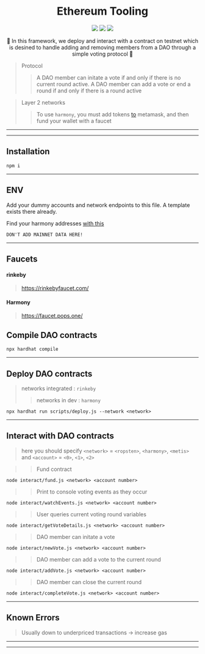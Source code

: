 
<h1 align="center">
  Ethereum Tooling
</h1>

<p align="center">
  <img src="https://img.shields.io/badge/npm-v8.1.2-red"></img>
  <img src="https://img.shields.io/badge/node-v16.13.1-green"></img>
  <img src="https://img.shields.io/badge/solidity-v0.8.1-orange"></img>
</p>

<p align="center">🍄 In this framework, we deploy and interact with a contract on testnet which is desined to handle adding and removing members from a DAO through a simple voting protocol 🍄</p>

> Protocol 
> > A DAO member can initate a vote if and only if there is no current round active. A DAO member can add a vote or end a round if and only if there is a round active

> Layer 2 networks
> > To use `harmony`, you must add tokens [to](https://docs.harmony.one/home/network/wallets/browser-extensions-wallets/metamask-wallet/adding-harmony) metamask, and then fund your wallet with a faucet
------------
------------

## Installation

```
npm i
```

------------

## ENV

Add your dummy accounts and network endpoints to this file. A template exists there already.

Find your harmony addresses [with this](https://docs.harmony.one/home/network/wallets/browser-extensions-wallets/metamask-wallet/sending-and-receiving)

`DON'T ADD MAINNET DATA HERE!`

------------

## Faucets

#### rinkeby 
> https://rinkebyfaucet.com/

#### Harmony

> https://faucet.pops.one/

## Compile DAO contracts

```
npx hardhat compile
```

------------

## Deploy DAO contracts 

> networks integrated : `rinkeby`
> > networks in dev : `harmony`

```
npx hardhat run scripts/deploy.js --network <network>
```

------------

## Interact with DAO contracts

> here you should specify `<network>` = `<ropsten>`, `<harmony>`, `<metis>`  and `<account>` = `<0>`, `<1>`, `<2>`
 
>> Fund contract
```
node interact/fund.js <network> <account number>
```

>> Print to console voting events as they occur
```
node interact/watchEvents.js <network> <account number>
```

>> User queries current voting round variables
```
node interact/getVoteDetails.js <network> <account number>
```

>> DAO member can initate a vote
```
node interact/newVote.js <network> <account number>
```
>> DAO member can add a vote to the current round
```
node interact/addVote.js <network> <account number>
```

>> DAO member can close the current round
```
node interact/completeVote.js <network> <account number>
```

------------

## Known Errors

> Usually down to underpriced transactions -> increase gas

------------
------------
